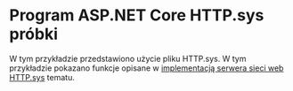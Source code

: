 # <a name="aspnet-core-httpsys-sample"></a>Program ASP.NET Core HTTP.sys próbki

W tym przykładzie przedstawiono użycie pliku HTTP.sys. W tym przykładzie pokazano funkcje opisane w [implementacją serwera sieci web HTTP.sys](https://docs.microsoft.com/aspnet/core/fundamentals/servers/httpsys) tematu.
